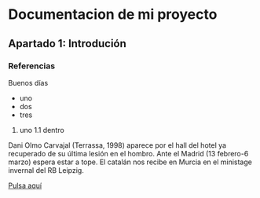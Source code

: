 # Documentacion de mi proyecto

## Apartado 1: Introdución

### Referencias

Buenos días 

* uno
* dos
* tres

1. uno
 1.1 dentro

Dani Olmo Carvajal (Terrassa, 1998) aparece por el hall del hotel ya recuperado de su última lesión en el hombro. Ante el Madrid (13 febrero-6 marzo) espera estar a tope. El catalán nos recibe en Murcia en el ministage invernal del RB Leipzig.

[Pulsa aquí](https://www.google.es)

